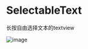 # SelectableText
长按自由选择文本的textview


 ![image](https://github.com/super5723/SelectableText/blob/master/%E6%88%AA%E5%9B%BE20180330205529.png)

